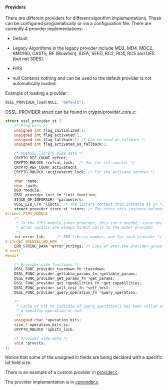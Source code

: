 #### Providers
There are different providers for different algorithm implementations. These
can be configured programatically or via a configuration file.
There are currently 4 provider implementations:

* Default

* Legacy
Algorithms in the legacy provider include MD2, MD4, MDC2, RMD160, CAST5,
BF (Blowfish), IDEA, SEED, RC2, RC4, RC5 and DES (but not 3DES).

* FIPS

* null
Contains nothing and can be used to the default provider is not automatically
loaded.

Example of loading a provider:
```c
OSSL_PROVIDER_load(NULL, "default");
```

OSSL_PROVIDER struct can be found in crypto/provider_core.c:
```c
struct ossl_provider_st {
    /* Flag bits */
    unsigned int flag_initialized:1;
    unsigned int flag_activated:1;
    unsigned int flag_fallback:1; /* Can be used as fallback */
    unsigned int flag_activated_as_fallback:1;

    /* OpenSSL library side data */
    CRYPTO_REF_COUNT refcnt;
    CRYPTO_RWLOCK *refcnt_lock;  /* For the ref counter */
    CRYPTO_REF_COUNT activatecnt;
    CRYPTO_RWLOCK *activatecnt_lock; /* For the activate counter */

    char *name;
    char *path;
    DSO *module;
    OSSL_provider_init_fn *init_function;
    STACK_OF(INFOPAIR) *parameters;
    OSSL_LIB_CTX *libctx; /* The library context this instance is in */
    struct provider_store_st *store; /* The store this instance belongs to */
#ifndef FIPS_MODULE
    /*
     * In the FIPS module inner provider, this isn't needed, since the
     * error upcalls are always direct calls to the outer provider.
     */
    int error_lib;     /* ERR library number, one for each provider */
# ifndef OPENSSL_NO_ERR
    ERR_STRING_DATA *error_strings; /* Copy of what the provider gives us */
# endif
#endif

    /* Provider side functions */
    OSSL_FUNC_provider_teardown_fn *teardown;
    OSSL_FUNC_provider_gettable_params_fn *gettable_params;
    OSSL_FUNC_provider_get_params_fn *get_params;
    OSSL_FUNC_provider_get_capabilities_fn *get_capabilities;
    OSSL_FUNC_provider_self_test_fn *self_test;
    OSSL_FUNC_provider_query_operation_fn *query_operation;

    /*
     * Cache of bit to indicate of query_operation() has been called on
     * a specific operation or not.
     */
    unsigned char *operation_bits;
    size_t operation_bits_sz;
    CRYPTO_RWLOCK *opbits_lock;

    /* Provider side data */
    void *provctx;
};
```
Notice that some of the unsigned in fields are being declared with a specific
bit field size.

There is an example of a custom provider in [provider.c](../provider.c).

The provider implementation is in [cprovider.c](../cprovider.c)

